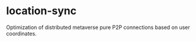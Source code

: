 # location-sync
Optimization of distributed metaverse pure P2P connections based on user coordinates.
